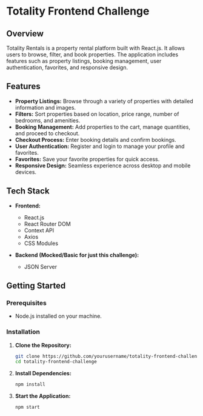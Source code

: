 # Totality Frontend Challenge

## Overview

Totality Rentals is a property rental platform built with React.js. It allows users to browse, filter, and book properties. The application includes features such as property listings, booking management, user authentication, favorites, and responsive design.

## Features

- **Property Listings:** Browse through a variety of properties with detailed information and images.
- **Filters:** Sort properties based on location, price range, number of bedrooms, and amenities.
- **Booking Management:** Add properties to the cart, manage quantities, and proceed to checkout.
- **Checkout Process:** Enter booking details and confirm bookings.
- **User Authentication:** Register and login to manage your profile and favorites.
- **Favorites:** Save your favorite properties for quick access.
- **Responsive Design:** Seamless experience across desktop and mobile devices.

## Tech Stack

- **Frontend:**
  - React.js
  - React Router DOM
  - Context API
  - Axios
  - CSS Modules

- **Backend (Mocked/Basic for just this challenge):**
  - JSON Server

## Getting Started

### Prerequisites

- Node.js installed on your machine.

### Installation

1. **Clone the Repository:**

   ```bash
   git clone https://github.com/yourusername/totality-frontend-challenge.git
   cd totality-frontend-challenge

2. **Install Dependencies:**

   ```bash
   npm install

3. **Start the Application:**

   ```bash
   npm start

   
